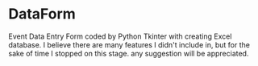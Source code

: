 # DataForm
Event Data Entry Form coded by Python Tkinter with creating Excel database.
I believe there are many features I didn't include in, but for the sake of time I stopped on this stage.
any suggestion will be appreciated.
